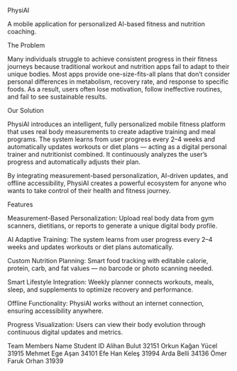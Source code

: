 PhysiAI

A mobile application for personalized AI-based fitness and nutrition coaching.

The Problem

Many individuals struggle to achieve consistent progress in their fitness journeys because traditional workout and nutrition apps fail to adapt to their unique bodies.
Most apps provide one-size-fits-all plans that don’t consider personal differences in metabolism, recovery rate, and response to specific foods.
As a result, users often lose motivation, follow ineffective routines, and fail to see sustainable results.

Our Solution

PhysiAI introduces an intelligent, fully personalized mobile fitness platform that uses real body measurements to create adaptive training and meal programs.
The system learns from user progress every 2–4 weeks and automatically updates workouts or diet plans — acting as a digital personal trainer and nutritionist combined.
It continuously analyzes the user’s progress and automatically adjusts their plan.

By integrating measurement-based personalization, AI-driven updates, and offline accessibility, PhysiAI creates a powerful ecosystem for anyone who wants to take control of their health and fitness journey.

Features

Measurement-Based Personalization: Upload real body data from gym scanners, dietitians, or reports to generate a unique digital body profile.

AI Adaptive Training: The system learns from user progress every 2–4 weeks and updates workouts or diet plans automatically.

Custom Nutrition Planning: Smart food tracking with editable calorie, protein, carb, and fat values — no barcode or photo scanning needed.

Smart Lifestyle Integration: Weekly planner connects workouts, meals, sleep, and supplements to optimize recovery and performance.

Offline Functionality: PhysiAI works without an internet connection, ensuring accessibility anywhere.

Progress Visualization: Users can view their body evolution through continuous digital updates and metrics.

Team Members
Name	Student ID
Alihan Bulut	32151
Orkun Kağan Yücel	31915
Mehmet Ege Aşan	34101
Efe Han Keleş	31994
Arda Belli	34136
Ömer Faruk Orhan	31939
